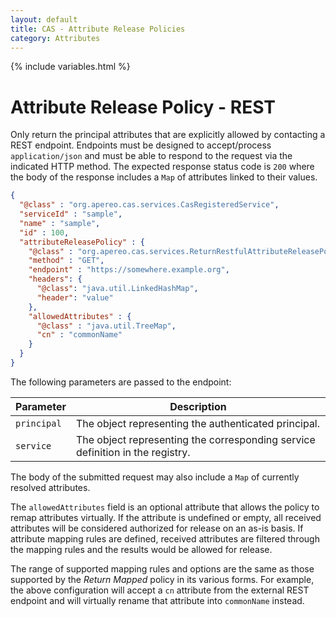 ```yaml
---
layout: default
title: CAS - Attribute Release Policies
category: Attributes
---
```


{% include variables.html %}

# Attribute Release Policy - REST

Only return the principal attributes that are explicitly allowed by contacting a REST endpoint. Endpoints must be designed to
accept/process `application/json` and must be able to respond to the request via the indicated HTTP method. The expected response 
status code is `200` where the body of the response includes a `Map` of attributes linked to their values.

```json
{
  "@class" : "org.apereo.cas.services.CasRegisteredService",
  "serviceId" : "sample",
  "name" : "sample",
  "id" : 100,
  "attributeReleasePolicy" : {
    "@class" : "org.apereo.cas.services.ReturnRestfulAttributeReleasePolicy",
    "method" : "GET",
    "endpoint" : "https://somewhere.example.org",
    "headers": {
      "@class": "java.util.LinkedHashMap",
      "header": "value"
    },
    "allowedAttributes" : {
      "@class" : "java.util.TreeMap",
      "cn" : "commonName"
    }
  }
}
```

The following parameters are passed to the endpoint:

| Parameter   | Description                                                                   |
|-------------|-------------------------------------------------------------------------------|
| `principal` | The object representing the authenticated principal.                          |
| `service`   | The object representing the corresponding service definition in the registry. |

The body of the submitted request may also include a `Map` of currently resolved attributes.

The `allowedAttributes` field is an optional attribute that allows the policy to remap attributes virtually.
If the attribute is undefined or empty, all received attributes will be considered authorized for release on
an as-is basis. If attribute mapping rules are defined, received attributes are filtered through the mapping rules
and the results would be allowed for release.

The range of supported mapping rules and options are the same as those supported by the *Return Mapped* policy in its various forms.
For example, the above configuration will accept a `cn` attribute from the external REST endpoint and will virtually rename
that attribute into `commonName` instead.


